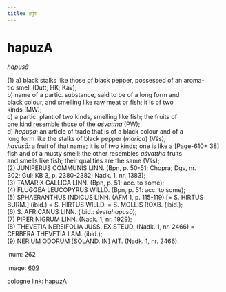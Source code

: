 ```yaml
---
title: हपुषा
---
```


# hapuzA

<i>hapuṣā</i>  <div n="P" />(1) a) black stalks like those of black pepper, possessed of an aroma- <div n="lb" />tic smell (Dutt; HK; Kav); <div n="lb" />b) name of a partic. substance, said to be of a long form and <div n="lb" />black colour, and smelling like raw meat or fish; it is of two <div n="lb" />kinds (MW); <div n="lb" />c) a partic. plant of two kinds, smelling like fish; the fruits of <div n="lb" />one kind resemble those of the <i>aśvattha</i> (PW); <div n="lb" />d) <i>hapuṣā:</i> an article of trade that is of a black colour and of a <div n="lb" />long form like the stalks of black pepper (<i>marīca</i>) (Vśs); <div n="lb" /><i>havuṣā:</i> a fruit of that name; it is of two kinds; one is like a [Page-610+ 38] <div n="lb" />fish and of a musty smell; the other resembles <i>aśvattha</i> fruits <div n="lb" />and smells like fish; their qualities are the same (Vśs); <div n="P" />(2) <bot>JUNIPERUS COMMUNIS LINN.</bot> (Bpn, p. 50-51; Chopra; Dgv, nr. <div n="lb" />302; Gul; KB 3, p. 2380-2382; Nadk. 1, nr. 1383); <div n="P" />(3) <bot>TAMARIX GALLICA LINN.</bot> (Bpn, p. 51: acc. to some); <div n="P" />(4) <bot>FLUGGEA LEUCOPYRUS WILLD.</bot> (Bpn, p. 51: acc. to some); <div n="P" />(5) <bot>SPHAERANTHUS INDICUS LINN.</bot> (AFM 1, p. 115-119) [= <bot>S. HIRTUS <div n="lb" />BURM.</bot>] (ibid.) = <bot>S. HIRTUS WILLD.</bot> = <bot>S. MOLLIS ROXB.</bot> (ibid.); <div n="P" />(6) <bot>S. AFRICANUS LINN.</bot> (ibid.: <i>śvetahapuṣā</i>); <div n="P" />(7) <bot>PIPER NIGRUM LINN.</bot> (Nadk. 1, nr. 1929); <div n="P" />(8) <bot>THEVETIA NEREIFOLIA JUSS. EX STEUD.</bot> (Nadk. 1, nr. 2466) = <div n="lb" /><bot>CERBERA THEVETIA LAM.</bot> (ibid.); <div n="P" />(9) <bot>NERIUM ODORUM [SOLAND. IN] AIT.</bot> (Nadk. 1, nr. 2466).

lnum: 262

image: [609](https://www.sanskrit-lexicon.uni-koeln.de/scans/csl-apidev/servepdf.php?dict=snp&page=609)

cologne link: [hapuzA](https://sanskrit-lexicon.uni-koeln.de/scans/csl-apidev/getword.php?dict=snp&key=hapuzA)

